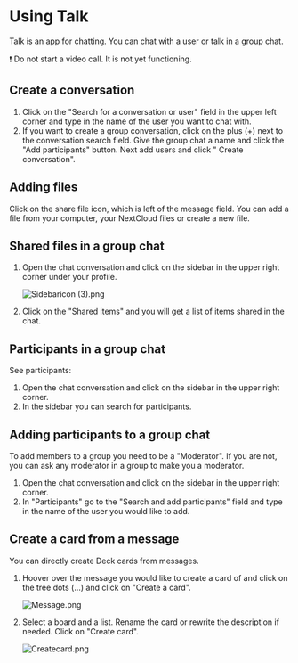# Using Talk

Talk is an app for chatting. You can chat with a user or talk in a group chat.

❗ Do not start a video call. It is not yet functioning.

## Create a conversation

1. Click on the "Search for a conversation or user" field in the upper left corner and type in the name of the user you want to chat with.
2. If you want to create a group conversation, click on the plus (+) next to the conversation search field. Give the group chat a name and click the "Add participants" button. Next add users and click " Create conversation".

## Adding files

Click on the share file icon, which is left of the message field. You can add a file from your computer, your NextCloud files or create a new file.

## Shared files in a group chat

1. Open the chat conversation and click on the sidebar in the upper right corner under your profile.

   ![Sidebaricon (3).png](.attachments.1518/Sidebaricon%20%283%29.png)
2. Click on the "Shared items" and you will get a list of items shared in the chat.

## Participants in a group chat

See participants:

1. Open the chat conversation and click on the sidebar in the upper right corner.
2. In the sidebar you can search for participants.

## Adding participants to a group chat

To add members to a group you need to be a "Moderator". If you are not, you can ask any moderator in a group to make you a moderator.

1. Open the chat conversation and click on the sidebar in the upper right corner.
2. In "Participants" go to the "Search and add participants" field and type in the name of the user you would like to add.

## Create a card from a message

You can directly create Deck cards from messages.

1. Hoover over the message you would like to create a card of and click on the tree dots (...) and click on "Create a card".

   ![Message.png](.attachments.1518/Message.png)
2. Select a board and a list. Rename the card or rewrite the description if needed. Click on "Create card".

   ![Createcard.png](.attachments.1518/Createcard.png)